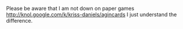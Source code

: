 Please be aware that I am not down on paper games http://knol.google.com/k/kriss-daniels/agincards I just understand the difference.